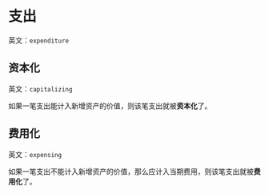 # 支出

英文：`expenditure`

## 资本化

英文：`capitalizing`

如果一笔支出能计入新增资产的价值，则该笔支出就被**资本化**了。

## 费用化

英文：`expensing`

如果一笔支出不能计入新增资产的价值，那么应计入当期费用，则该笔支出就被**费用化**了。